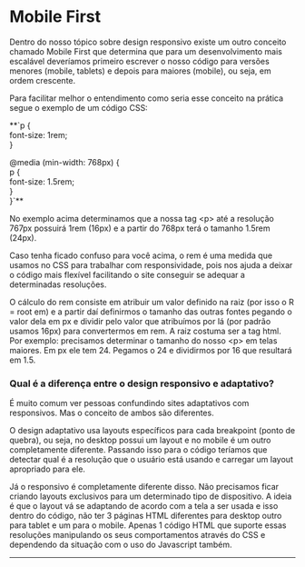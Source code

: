 # Mobile First

Dentro do nosso tópico sobre design responsivo existe um outro conceito chamado Mobile First que determina que para um desenvolvimento mais escalável deveríamos primeiro escrever o nosso código para versões menores \(mobile, tablets\) e depois para maiores \(mobile\), ou seja, em ordem crescente.  
  
Para facilitar melhor o entendimento como seria esse conceito na prática segue o exemplo de um código CSS:  
  
**`p {  
     font-size: 1rem;  
}  
  
@media (min-width: 768px) {  
     p {  
         font-size: 1.5rem;  
      }  
}`**

No exemplo acima determinamos que a nossa tag &lt;p&gt; até a resolução 767px possuirá 1rem \(16px\) e a partir do 768px terá o tamanho 1.5rem \(24px\).    
  
Caso tenha ficado confuso para você acima, o rem é uma medida que usamos no CSS para trabalhar com responsividade, pois nos ajuda a deixar o código mais flexível facilitando o site conseguir se adequar a determinadas resoluções.  
  
O cálculo do rem consiste em atribuir um valor definido na raiz \(por isso o R = root em\) e a partir daí definirmos o tamanho das outras fontes pegando o valor dela em px e dividir pelo valor que atribuímos por lá \(por padrão usamos 16px\) para convertermos em rem. A raiz costuma ser a tag html.  
Por exemplo: precisamos determinar o tamanho do nosso &lt;p&gt; em telas maiores. Em px ele tem 24. Pegamos o 24 e dividirmos por 16 que resultará em 1.5.  

### **Qual é a diferença entre o design responsivo e adaptativo?**

É muito comum ver pessoas confundindo sites adaptativos com responsivos. Mas o conceito de ambos são diferentes.  
  
O design adaptativo usa layouts específicos para cada breakpoint \(ponto de quebra\), ou seja, no desktop possui um layout e no mobile é um outro completamente diferente. Passando isso para o código teríamos que detectar qual é a resolução que o usuário está usando e carregar um layout apropriado para ele.    
  
Já o responsivo é completamente diferente disso. Não precisamos ficar criando layouts exclusivos para um determinado tipo de dispositivo. A ideia é que o layout vá se adaptando de acordo com a tela a ser usada e isso dentro do código, não ter 3 páginas HTML diferentes para desktop outro para tablet e um para o mobile. Apenas 1 código HTML que suporte essas resoluções manipulando os seus comportamentos através do CSS e dependendo da situação com o uso do Javascript também.  
****

